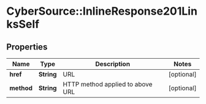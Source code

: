 # CyberSource::InlineResponse201LinksSelf

## Properties
Name | Type | Description | Notes
------------ | ------------- | ------------- | -------------
**href** | **String** | URL | [optional] 
**method** | **String** | HTTP method applied to above URL | [optional] 



